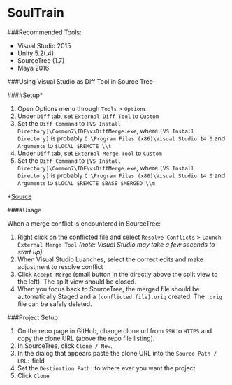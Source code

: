 # SoulTrain

###Recommended Tools:
- Visual Studio 2015
- Unity 5.2(.4)
- SourceTree (1.7)
- Maya 2016

###Using Visual Studio as Diff Tool in Source Tree

####Setup*
1. Open Options menu through `Tools` > `Options`
2. Under `Diff` tab, set `External Diff Tool` to `Custom`
3. Set the `Diff Command` to `[VS Install Directory]\Common7\IDE\vsDiffMerge.exe`, where `[VS Install Directory]` is probably `C:\Program Files (x86)\Visual Studio 14.0` and `Arguments` to `$LOCAL $REMOTE \\t`
4. Under `Diff` tab, set `External Merge Tool` to `Custom`
5. Set the `Diff Command` to `[VS Install Directory]\Common7\IDE\vsDiffMerge.exe`, where `[VS Install Directory]` is probably `C:\Program Files (x86)\Visual Studio 14.0` and `Arguments` to `$LOCAL $REMOTE $BASE $MERGED \\m`

*[Source](https://github.com/Inmeta/Knowledge/wiki/Setting-Up-DiffMerge#setting-up-diff-and-merge-for-sourcetree)

####Usage

When a merge conflict is encountered in SourceTree:

1. Right click on the conflicted file and select `Resolve Conflicts` > `Launch External Merge Tool` *(note: Visual Studio may take a few seconds to start up)*
2. When Visual Studio Luanches, select the correct edits and make adjustment to resolve conflict
3. Click `Accept Merge` (small button in the directly above the split view to the left). The spilt view should be closed.
4. When you focus back to SourceTree, the merged file should be automatically Staged and a `[conflicted file].orig` created. The `.orig` file can be safely deleted.

###Project Setup

1. On the repo page in GitHub, change clone url from `SSH` to `HTTPS` and copy the clone URL (above the repo file listing).
2. In SourceTree, click `Clone / New`.
3. In the dialog that appears paste the clone URL into the `Source Path / URL:` field
2. Set the `Destination Path:` to where ever you want the project
3. Click `Clone`
